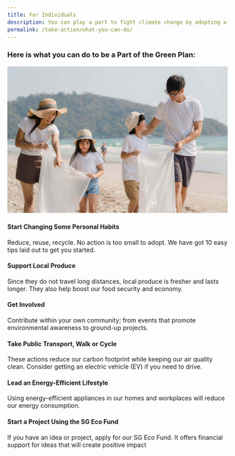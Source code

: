 ```yaml
---
title: For Individuals
description: You can play a part to fight climate change by adopting a sustainable lifestyle and habits. Learn how you can help with the Green Plan for Individuals. 
permalink: /take-action/what-you-can-do/
---
```



### Here is **what you can do** to be a Part of the Green Plan:

![What You Can Do](/images/greenplan/gp_individual.jpg)

#### Start Changing Some Personal Habits
Reduce, reuse, recycle. No action is too small to adopt. We have got 10 easy tips laid out to get you started.
  
#### Support Local Produce
Since they do not travel long distances, local produce is fresher and lasts longer. They also help boost our food security and economy.

#### Get Involved
Contribute within your own community; from events that promote environmental awareness to ground-up projects.

#### Take Public Transport, Walk or Cycle
These actions reduce our carbon footprint while keeping our air quality clean. Consider getting an electric vehicle (EV) if you need to drive.

#### Lead an Energy-Efficient Lifestyle
Using energy-efficient appliances in our homes and workplaces will reduce our energy consumption. 

#### Start a Project Using the SG Eco Fund
If you have an idea or project, apply for our SG Eco Fund. It offers financial support for ideas that will create positive impact

